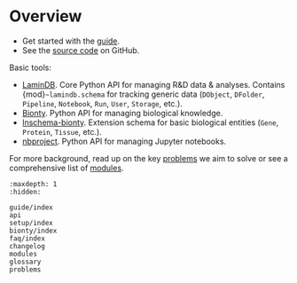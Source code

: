 # Overview

- Get started with the [guide](guide/index).
- See the [source code](https://github.com/laminlabs/lamindb) on GitHub.

Basic tools:

- [LaminDB](guide/index). Core Python API for managing R&D data & analyses. Contains {mod}`~lamindb.schema` for tracking generic data (`DObject`, `DFolder`, `Pipeline`, `Notebook`, `Run`, `User`, `Storage`, etc.).
- [Bionty](https://lamin.ai/docs/bionty). Python API for managing biological knowledge.
- [lnschema-bionty](https://lamin.ai/docs/lnschema-bionty). Extension schema for basic biological entities (`Gene`, `Protein`, `Tissue`, etc.).
- [nbproject](https://lamin.ai/docs/nbproject). Python API for managing Jupyter notebooks.

For more background, read up on the key [problems](problems) we aim to solve or see a comprehensive list of [modules](modules).

```{toctree}
:maxdepth: 1
:hidden:

guide/index
api
setup/index
bionty/index
faq/index
changelog
modules
glossary
problems
```
